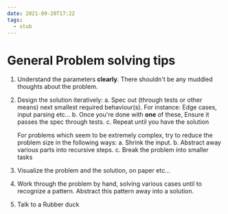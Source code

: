 ```yaml
---
date: 2021-09-20T17:22
tags: 
  - stub
---
```


# General Problem solving tips

1. Understand the parameters **clearly**. There shouldn't be any muddled thoughts about the problem.
2. Design the solution iteratively:
   a. Spec out (through tests or other means)
      next smallest required behaviour(s).
      For instance: Edge cases, input parsing etc...
   b. Once you're done with **one** of these,
      Ensure it passes the spec through tests.
   c. Repeat until you have the solution
   
   For problems which seem to be extremely complex,
   try to reduce the problem size in the following ways:
   a. Shrink the input.
   b. Abstract away various parts into recursive steps.
   c. Break the problem into smaller tasks
3. Visualize the problem and the solution, on paper etc...
4. Work through the problem by hand,
   solving various cases until to recognize a pattern.
   Abstract this pattern away into a solution.
5. Talk to a Rubber duck
